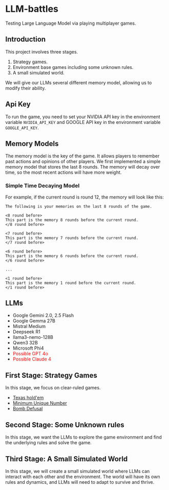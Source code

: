 # LLM-battles

Testing Large Language Model via playing multiplayer games.


## Introduction

This project involves three stages.

1. Strategy games.
1. Environment base games including some unknown rules.
1. A small simulated world.

We will give our LLMs several different memory model, allowing us to modify their ability.


## Api Key
To run the game, you need to set your NVIDIA API key in the environment variable `NVIDIA_API_KEY` and GOOGLE API key in the environment variable `GOOGLE_API_KEY`. 

## Memory Models

The memory model is the key of the game. It allows players to remember past actions and opinions of other players. We first implemented a simple memory model that stores the last 8 rounds. The memory will decay over time, so the most recent actions will have more weight.

### Simple Time Decaying Model

For example, if the current round is round 12, the memory will look like this:
```
The following is your memories on the last 8 rounds of the game.

<8 round before>
This part is the memory 8 rounds before the current round.
</8 round before>

<7 round before>
This part is the memory 7 rounds before the current round.
</7 round before>

<6 round before>
This part is the memory 6 rounds before the current round.
</6 round before>

...

<1 round before>
This part is the memory 1 round before the current round.
</1 round before>
```


## LLMs

- Google Gemini 2.0, 2.5 Flash
- Google Gemma 27B
- Mistral Medium
- Deepseek R1
- llama3-nemo-128B
- Qwen3 32B
- Microsoft Phi4
- <font color="red">Possible GPT 4o</font>
- <font color="red">Possible Claude 4</font>


## First Stage: Strategy Games

In this stage, we focus on clear-ruled games. 

- [Texas hold'em](docs/stage1/texas_holdem.md)
- [Minimum Unique Number](docs/stage1/minimum_unique_number.md)
- [Bomb Defusal](docs/stage1/bomb_defusal.md)

<!-- Planning -->


## Second Stage: Some Unknown rules

In this stage, we want the LLMs to explore the game environment and find the underlying rules and solve the game.

<!-- Planning -->


## Third Stage: A Small Simulated World

In this stage, we will create a small simulated world where LLMs can interact with each other and the environment. The world will have its own rules and dynamics, and LLMs will need to adapt to survive and thrive.

<!-- Planning -->
